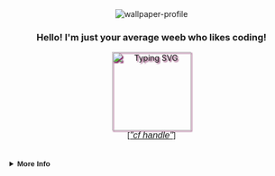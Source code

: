 <div align="center">
  <img src="kimic_icpc.png" alt="wallpaper-profile">
  <p align="center" style="font-family: 'Product Sans', sans-serif;"><h3><b>Hello! I'm just your average weeb who likes coding!</b></h3></p>
  <img height="140px" 
    src="https://readme-typing-svg.demolab.com?font=Fira+Code&pause=1000&color=E4A8CA&center=true&vCenter=true&width=435&lines=real"
    alt="Typing SVG" style="filter: drop-shadow(2px 2px 1px #7b1a58);" />
  <br>
  [<a href="https://https://codeforces.com/profile/Kimic" style="font-family: 'Product Sans', sans-serif; font-size: medium;"><i>"cf handle"</i></a>]
</div>

<br>
<br>

<details>
  <br>
  <summary style="font-family: 'Product Sans', sans-serif; font-size: small;"><b>More Info</b></summary>
  <div align="center">
    <table>
      <tr>
        <img height="140px" style="padding: 5px;"
          src="https://github-readme-stats-sigma-five.vercel.app/api?username=Kimichigiri&show_icons=true&theme=radical&include_all_commits=true&count_private=true" />
      </tr>
      <tr>
        <img height="140px" style="padding: 5px;"
          src="https://github-readme-stats-sigma-five.vercel.app/api/top-langs/?username=Kimichigiri&theme=radical&hide_border=false&include_all_commits=true&count_private=true&layout=compact" />
      </tr>
    </table>
  </div>
</details>
